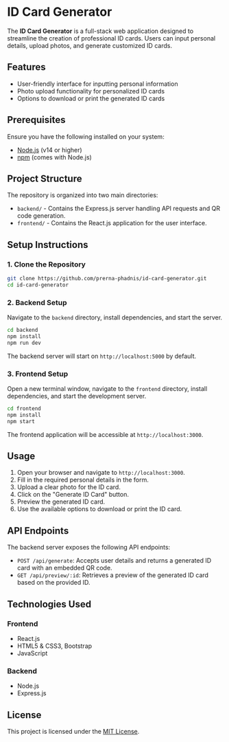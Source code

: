 # ID Card Generator

The **ID Card Generator** is a full-stack web application designed to streamline the creation of professional ID cards. Users can input personal details, upload photos, and generate customized ID cards.

## Features

- User-friendly interface for inputting personal information
- Photo upload functionality for personalized ID cards
- Options to download or print the generated ID cards

## Prerequisites

Ensure you have the following installed on your system:

- [Node.js](https://nodejs.org/) (v14 or higher)
- [npm](https://www.npmjs.com/) (comes with Node.js)

## Project Structure

The repository is organized into two main directories:

- `backend/` - Contains the Express.js server handling API requests and QR code generation.
- `frontend/` - Contains the React.js application for the user interface.

## Setup Instructions

### 1. Clone the Repository

```bash
git clone https://github.com/prerna-phadnis/id-card-generator.git
cd id-card-generator
```

### 2. Backend Setup

Navigate to the `backend` directory, install dependencies, and start the server.

```bash
cd backend
npm install
npm run dev
```

The backend server will start on `http://localhost:5000` by default.

### 3. Frontend Setup

Open a new terminal window, navigate to the `frontend` directory, install dependencies, and start the development server.

```bash
cd frontend
npm install
npm start
```

The frontend application will be accessible at `http://localhost:3000`.

## Usage

1. Open your browser and navigate to `http://localhost:3000`.
2. Fill in the required personal details in the form.
3. Upload a clear photo for the ID card.
4. Click on the "Generate ID Card" button.
5. Preview the generated ID card.
6. Use the available options to download or print the ID card.

## API Endpoints

The backend server exposes the following API endpoints:

- `POST /api/generate`: Accepts user details and returns a generated ID card with an embedded QR code.
- `GET /api/preview/:id`: Retrieves a preview of the generated ID card based on the provided ID.

## Technologies Used

### Frontend

- React.js
- HTML5 & CSS3, Bootstrap
- JavaScript

### Backend

- Node.js
- Express.js

## License

This project is licensed under the [MIT License](LICENSE).
